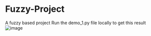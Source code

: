# Fuzzy-Project
A fuzzy based project
Run the demo_1.py file locally to get this result
![image](https://github.com/priyanshun2017/Fuzzy-Project/assets/105122300/85050951-803b-4198-b8f4-a809d3545dae)
